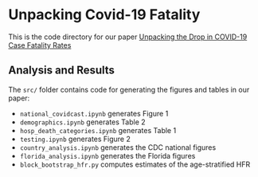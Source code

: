 # Unpacking Covid-19 Fatality
This is the code directory for our paper [Unpacking the Drop in COVID-19 Case Fatality Rates](https://arxiv.org/abs/2012.04825)

## Analysis and Results
The `src/` folder contains code for generating the figures and tables in our paper:

- `national_covidcast.ipynb` generates Figure 1
- `demographics.ipynb` generates Table 2 	
- `hosp_death_categories.ipynb` generates Table 1
- `testing.ipynb` generates Figure 2
- `country_analysis.ipynb` generates the CDC national figures
- `florida_analysis.ipynb` generates the Florida figures 
- `block_bootstrap_hfr.py` computes estimates of the age-stratified HFR 

